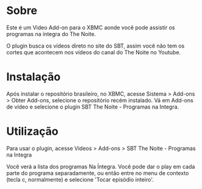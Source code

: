 # Sobre

Este é um Video Add-on para o XBMC aonde você pode assistir os programas na íntegra do The Noite.

O plugin busca os vídeos direto no site do SBT, assim você não tem os cortes que acontecem nos vídeos 
do canal do The Noite no Youtube.

# Instalação

Após instalar o repositório brasileiro, no XBMC, acesse Sistema > Add-ons > Obter Add-ons, selecione
o repositório recém instalado. Vá em Add-ons de vídeo e selecione o plugin SBT The Noite - Programas 
na Integra.

# Utilização

Para usar o plugin, acesse Videos > Add-ons > SBT The Noite - Programas na Integra

Você verá a lista dos programas Na Íntegra. Você pode dar o play em cada parte do programa separadamente, 
ou então entre no menu de contexto (tecla c, normalmente) e selecione 'Tocar episódio inteiro'.